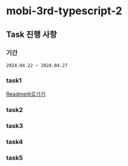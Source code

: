 # mobi-3rd-typescript-2

## Task 진행 사항

### 기간
```
2024.04.22 ~ 2024.04.27 

```

### task1
[Readme바로가기](https://github.com/mobi-community/mobi-3rd-typescript-2/blob/pair2-Wendy/task1/readme.md)

### task2

### task3
### task4
### task5